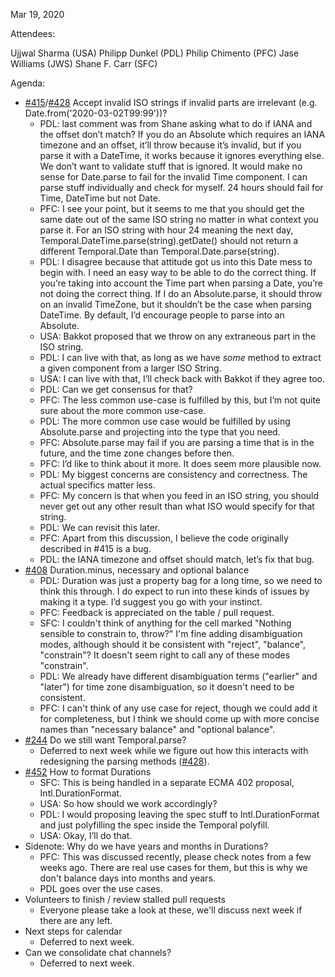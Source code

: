 Mar 19, 2020

Attendees:

Ujjwal Sharma (USA)
Philipp Dunkel (PDL)
Philip Chimento (PFC)
Jase Williams (JWS)
Shane F. Carr (SFC)

Agenda:

* [#415](https://github.com/tc39/proposal-temporal/issues/415)/[#428](https://github.com/tc39/proposal-temporal/issues/428) Accept invalid ISO strings if invalid parts are irrelevant (e.g. Date.from('2020-03-02T99:99'))?
    * PDL: last comment was from Shane asking what to do if IANA and the offset don’t match? If you do an Absolute which requires an IANA timezone and an offset, it’ll throw because it’s invalid, but if you parse it with a DateTime, it works because it ignores everything else. We don’t want to validate stuff that is ignored. It would make no sense for Date.parse to fail for the invalid Time component. I can parse stuff individually and check for myself. 24 hours should fail for Time, DateTime but not Date.
    * PFC: I see your point, but it seems to me that you should get the same date out of the same ISO string no matter in what context you parse it. For an ISO string with hour 24 meaning the next day, Temporal.DateTime.parse(string).getDate() should not return a different Temporal.Date than Temporal.Date.parse(string).
    * PDL: I disagree because that attitude got us into this Date mess to begin with. I need an easy way to be able to do the correct thing. If you’re taking into account the Time part when parsing a Date, you’re not doing the correct thing. If I do an Absolute.parse, it should throw on an invalid TimeZone, but it shouldn’t be the case when parsing DateTime. By default, I’d encourage people to parse into an Absolute.
    * USA: Bakkot proposed that we throw on any extraneous part in the ISO string.
    * PDL: I can live with that, as long as we have *some* method to extract a given component from a larger ISO String.
    * USA: I can live with that, I’ll check back with Bakkot if they agree too.
    * PDL: Can we get consensus for that?
    * PFC: The less common use-case is fulfilled by this, but I’m not quite sure about the more common use-case.
    * PDL: The more common use case would be fulfilled by using Absolute.parse and projecting into the type that you need.
    * PFC: Absolute.parse may fail if you are parsing a time that is in the future, and the time zone changes before then.
    * PFC: I’d like to think about it more. It does seem more plausible now.
    * PDL: My biggest concerns are consistency and correctness. The actual specifics matter less.
    * PFC: My concern is that when you feed in an ISO string, you should never get out any other result than what ISO would specify for that string.
    * PDL: We can revisit this later.
    * PFC: Apart from this discussion, I believe the code originally described in #415 is a bug.
    * PDL: the IANA timezone and offset should match, let’s fix that bug.
* [#408](https://github.com/tc39/proposal-temporal/issues/408) Duration.minus, necessary and optional balance
    * PDL: Duration was just a property bag for a long time, so we need to think this through. I do expect to run into these kinds of issues by making it a type. I’d suggest you go with your instinct.
    * PFC: Feedback is appreciated on the table / pull request.
    * SFC: I couldn't think of anything for the cell marked "Nothing sensible to constrain to, throw?" I'm fine adding disambiguation modes, although should it be consistent with "reject", "balance", "constrain"? It doesn't seem right to call any of these modes "constrain".
    * PDL: We already have different disambiguation terms ("earlier" and "later") for time zone disambiguation, so it doesn't need to be consistent.
    * PFC: I can't think of any use case for reject, though we could add it for completeness, but I think we should come up with more concise names than "necessary balance" and "optional balance".
* [#244](https://github.com/tc39/proposal-temporal/issues/244) Do we still want Temporal.parse?
    * Deferred to next week while we figure out how this interacts with redesigning the parsing methods ([#428](https://github.com/tc39/proposal-temporal/issues/428)).
* [#452](https://github.com/tc39/proposal-temporal/issues/452) How to format Durations
    * SFC: This is being handled in a separate ECMA 402 proposal, Intl.DurationFormat.
    * USA: So how should we work accordingly?
    * PDL: I would proposing leaving the spec stuff to Intl.DurationFormat and just polyfilling the spec inside the Temporal polyfill.
    * USA: Okay, I’ll do that.
* Sidenote: Why do we have years and months in Durations?
    * PFC: This was discussed recently, please check notes from a few weeks ago. There are real use cases for them, but this is why we don't balance days into months and years.
    * PDL goes over the use cases.
* Volunteers to finish / review stalled pull requests
    * Everyone please take a look at these, we'll discuss next week if there are any left.
* Next steps for calendar
    * Deferred to next week.
* Can we consolidate chat channels?
    * Deferred to next week.


